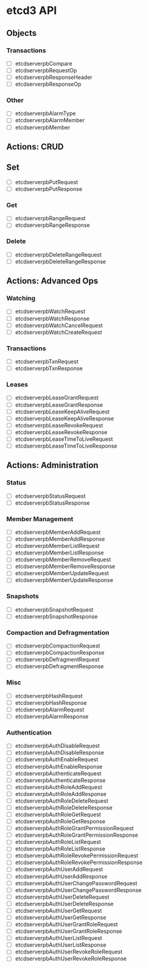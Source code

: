 # etcd3 API

## Objects

### Transactions

* [ ] etcdserverpbCompare
* [ ] etcdserverpbRequestOp
* [ ] etcdserverpbResponseHeader
* [ ] etcdserverpbResponseOp

### Other

* [ ] etcdserverpbAlarmType
* [ ] etcdserverpbAlarmMember
* [ ] etcdserverpbMember

## Actions: CRUD

## Set

* [ ] etcdserverpbPutRequest
* [ ] etcdserverpbPutResponse

### Get

* [ ] etcdserverpbRangeRequest
* [ ] etcdserverpbRangeResponse

### Delete

* [ ] etcdserverpbDeleteRangeRequest
* [ ] etcdserverpbDeleteRangeResponse

## Actions: Advanced Ops

### Watching

* [ ] etcdserverpbWatchRequest
* [ ] etcdserverpbWatchResponse
* [ ] etcdserverpbWatchCancelRequest
* [ ] etcdserverpbWatchCreateRequest

### Transactions

* [ ] etcdserverpbTxnRequest
* [ ] etcdserverpbTxnResponse

### Leases

* [ ] etcdserverpbLeaseGrantRequest
* [ ] etcdserverpbLeaseGrantResponse
* [ ] etcdserverpbLeaseKeepAliveRequest
* [ ] etcdserverpbLeaseKeepAliveResponse
* [ ] etcdserverpbLeaseRevokeRequest
* [ ] etcdserverpbLeaseRevokeResponse
* [ ] etcdserverpbLeaseTimeToLiveRequest
* [ ] etcdserverpbLeaseTimeToLiveResponse

## Actions: Administration

### Status

* [ ] etcdserverpbStatusRequest
* [ ] etcdserverpbStatusResponse

### Member Management

* [ ] etcdserverpbMemberAddRequest
* [ ] etcdserverpbMemberAddResponse
* [ ] etcdserverpbMemberListRequest
* [ ] etcdserverpbMemberListResponse
* [ ] etcdserverpbMemberRemoveRequest
* [ ] etcdserverpbMemberRemoveResponse
* [ ] etcdserverpbMemberUpdateRequest
* [ ] etcdserverpbMemberUpdateResponse

### Snapshots

* [ ] etcdserverpbSnapshotRequest
* [ ] etcdserverpbSnapshotResponse

### Compaction and Defragmentation

* [ ] etcdserverpbCompactionRequest
* [ ] etcdserverpbCompactionResponse
* [ ] etcdserverpbDefragmentRequest
* [ ] etcdserverpbDefragmentResponse

### Misc

* [ ] etcdserverpbHashRequest
* [ ] etcdserverpbHashResponse
* [ ] etcdserverpbAlarmRequest
* [ ] etcdserverpbAlarmResponse

### Authentication

* [ ] etcdserverpbAuthDisableRequest
* [ ] etcdserverpbAuthDisableResponse
* [ ] etcdserverpbAuthEnableRequest
* [ ] etcdserverpbAuthEnableResponse
* [ ] etcdserverpbAuthenticateRequest
* [ ] etcdserverpbAuthenticateResponse
* [ ] etcdserverpbAuthRoleAddRequest
* [ ] etcdserverpbAuthRoleAddResponse
* [ ] etcdserverpbAuthRoleDeleteRequest
* [ ] etcdserverpbAuthRoleDeleteResponse
* [ ] etcdserverpbAuthRoleGetRequest
* [ ] etcdserverpbAuthRoleGetResponse
* [ ] etcdserverpbAuthRoleGrantPermissionRequest
* [ ] etcdserverpbAuthRoleGrantPermissionResponse
* [ ] etcdserverpbAuthRoleListRequest
* [ ] etcdserverpbAuthRoleListResponse
* [ ] etcdserverpbAuthRoleRevokePermissionRequest
* [ ] etcdserverpbAuthRoleRevokePermissionResponse
* [ ] etcdserverpbAuthUserAddRequest
* [ ] etcdserverpbAuthUserAddResponse
* [ ] etcdserverpbAuthUserChangePasswordRequest
* [ ] etcdserverpbAuthUserChangePasswordResponse
* [ ] etcdserverpbAuthUserDeleteRequest
* [ ] etcdserverpbAuthUserDeleteResponse
* [ ] etcdserverpbAuthUserGetRequest
* [ ] etcdserverpbAuthUserGetResponse
* [ ] etcdserverpbAuthUserGrantRoleRequest
* [ ] etcdserverpbAuthUserGrantRoleResponse
* [ ] etcdserverpbAuthUserListRequest
* [ ] etcdserverpbAuthUserListResponse
* [ ] etcdserverpbAuthUserRevokeRoleRequest
* [ ] etcdserverpbAuthUserRevokeRoleResponse
